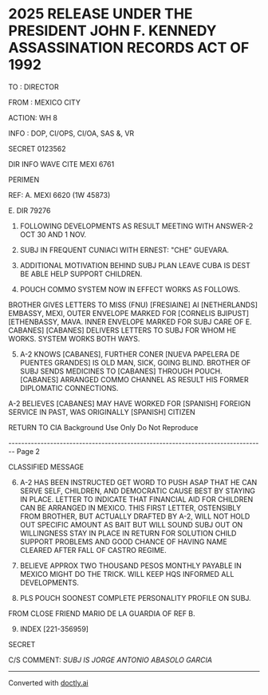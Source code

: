 # 2025 RELEASE UNDER THE PRESIDENT JOHN F. KENNEDY ASSASSINATION RECORDS ACT OF 1992

TO : DIRECTOR

FROM : MEXICO CITY

ACTION: WH 8

INFO : DOP, CI/OPS, CI/OA, SAS &, VR

SECRET 0123562

DIR INFO WAVE CITE MEXI 6761

PERIMEN

REF: A. MEXI 6620 (1W 45873)

E. DIR 79276

1. FOLLOWING DEVELOPMENTS AS RESULT MEETING WITH ANSWER-2 OCT 30 AND 1 NOV.

2. SUBJ IN FREQUENT CUNIACI WITH ERNEST: "CHE" GUEVARA.

3. ADDITIONAL MOTIVATION BEHIND SUBJ PLAN LEAVE CUBA IS DEST BE ABLE HELP SUPPORT CHILDREN.

4. POUCH COMMO SYSTEM NOW IN EFFECT WORKS AS FOLLOWS.

BROTHER GIVES LETTERS TO MISS (FNU) [FRESIAINE] AI [NETHERLANDS] EMBASSY, MEXI, OUTER ENVELOPE MARKED FOR [CORNELIS BJIPUST] [ETHENBASSY, MAVA. INNER ENVELOPE MARKED FOR SUBJ CARE OF E. CABANES] [CABANES] DELIVERS LETTERS TO SUBJ FOR WHOM HE WORKS. SYSTEM WORKS BOTH WAYS.

5. A-2 KNOWS [CABANES], FURTHER CONER [NUEVA PAPELERA DE PUENTES GRANDES] IS OLD MAN, SICK, GOING BLIND. BROTHER OF SUBJ SENDS MEDICINES TO [CABANES] THROUGH POUCH. [CABANES] ARRANGED COMMO CHANNEL AS RESULT HIS FORMER DIPLOMATIC CONNECTIONS.

A-2 BELIEVES [CABANES] MAY HAVE WORKED FOR [SPANISH] FOREIGN SERVICE IN PAST, WAS ORIGINALLY [SPANISH] CITIZEN

RETURN TO CIA Background Use Only Do Not Reproduce


-------------------------------------------------------------------------------- Page 2

CLASSIFIED MESSAGE

6. A-2 HAS BEEN INSTRUCTED GET WORD TO PUSH ASAP THAT HE CAN SERVE SELF, CHILDREN, AND DEMOCRATIC CAUSE BEST BY STAYING IN PLACE. LETTER TO INDICATE THAT FINANCIAL AID FOR CHILDREN CAN BE ARRANGED IN MEXICO. THIS FIRST LETTER, OSTENSIBLY FROM BROTHER, BUT ACTUALLY DRAFTED BY A-2, WILL NOT HOLD OUT SPECIFIC AMOUNT AS BAIT BUT WILL SOUND SUBJ OUT ON WILLINGNESS STAY IN PLACE IN RETURN FOR SOLUTION CHILD SUPPORT PROBLEMS AND GOOD CHANCE OF HAVING NAME CLEARED AFTER FALL OF CASTRO REGIME.

7. BELIEVE APPROX TWO THOUSAND PESOS MONTHLY PAYABLE IN MEXICO MIGHT DO THE TRICK. WILL KEEP HQS INFORMED ALL DEVELOPMENTS.

8. PLS POUCH SOONEST COMPLETE PERSONALITY PROFILE ON SUBJ.

FROM CLOSE FRIEND MARIO DE LA GUARDIA OF REF B.

9. INDEX [221-356959]

SECRET

C/S COMMENT: *SUBJ IS JORGE ANTONIO ABASOLO GARCIA*


---
Converted with [doctly.ai](https://doctly.ai)